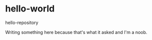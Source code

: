 # hello-world
hello-repository

Writing something here because that's what it asked and I'm a noob.
